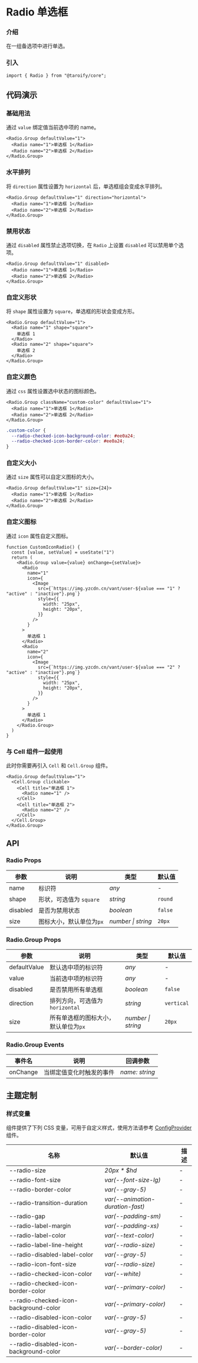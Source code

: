 # Radio 单选框

### 介绍

在一组备选项中进行单选。

### 引入

```tsx
import { Radio } from "@taroify/core";
```

## 代码演示

### 基础用法

通过 `value` 绑定值当前选中项的 name。

```tsx
<Radio.Group defaultValue="1">
  <Radio name="1">单选框 1</Radio>
  <Radio name="2">单选框 2</Radio>
</Radio.Group>
```

### 水平排列

将 `direction` 属性设置为 `horizontal` 后，单选框组会变成水平排列。

```tsx
<Radio.Group defaultValue="1" direction="horizontal">
  <Radio name="1">单选框 1</Radio>
  <Radio name="2">单选框 2</Radio>
</Radio.Group>
```

### 禁用状态

通过 `disabled` 属性禁止选项切换，在 `Radio` 上设置 `disabled` 可以禁用单个选项。

```tsx
<Radio.Group defaultValue="1" disabled>
  <Radio name="1">单选框 1</Radio>
  <Radio name="2">单选框 2</Radio>
</Radio.Group>
```

### 自定义形状

将 `shape` 属性设置为 `square`，单选框的形状会变成方形。

```tsx
<Radio.Group defaultValue="1">
  <Radio name="1" shape="square">
    单选框 1
  </Radio>
  <Radio name="2" shape="square">
    单选框 2
  </Radio>
</Radio.Group>
```

### 自定义颜色

通过 `css` 属性设置选中状态的图标颜色。

```tsx
<Radio.Group className="custom-color" defaultValue="1">
  <Radio name="1">单选框 1</Radio>
  <Radio name="2">单选框 2</Radio>
</Radio.Group>
```

```scss
.custom-color {
  --radio-checked-icon-background-color: #ee0a24;
  --radio-checked-icon-border-color: #ee0a24;
}
```

### 自定义大小

通过 `size` 属性可以自定义图标的大小。

```tsx
<Radio.Group defaultValue="1" size={24}>
  <Radio name="1">单选框 1</Radio>
  <Radio name="2">单选框 2</Radio>
</Radio.Group>
```

### 自定义图标

通过 `icon` 属性自定义图标。

```tsx
function CustomIconRadio() {
  const [value, setValue] = useState("1")
  return (
    <Radio.Group value={value} onChange={setValue}>
      <Radio
        name="1"
        icon={
          <Image
            src={`https://img.yzcdn.cn/vant/user-${value === "1" ? "active" : "inactive"}.png`}
            style={{
              width: "25px",
              height: "20px",
            }}
          />
        }
      >
        单选框 1
      </Radio>
      <Radio
        name="2"
        icon={
          <Image
            src={`https://img.yzcdn.cn/vant/user-${value === "2" ? "active" : "inactive"}.png`}
            style={{
              width: "25px",
              height: "20px",
            }}
          />
        }
      >
        单选框 1
      </Radio>
    </Radio.Group>
  )
}
```

### 与 Cell 组件一起使用

此时你需要再引入 `Cell` 和 `Cell.Group` 组件。

```tsx
<Radio.Group defaultValue="1">
  <Cell.Group clickable>
    <Cell title="单选框 1">
      <Radio name="1" />
    </Cell>
    <Cell title="单选框 2">
      <Radio name="2" />
    </Cell>
  </Cell.Group>
</Radio.Group>
```

## API

### Radio Props

| 参数           | 说明                      | 类型               | 默认值    |
| -------------- | ------------------------- | ------------------ | --------- |
| name           | 标识符                    | _any_              | -         |
| shape          | 形状，可选值为 `square`   | _string_           | `round`   |
| disabled       | 是否为禁用状态            | _boolean_          | `false`   |
| size           | 图标大小，默认单位为`px`  | _number \| string_ | `20px`    |

### Radio.Group Props

| 参数 | 说明 | 类型 | 默认值 |
| --- | --- | --- | --- |
| defaultValue | 默认选中项的标识符 | _any_ | - |
| value | 当前选中项的标识符 | _any_ | - |
| disabled | 是否禁用所有单选框 | _boolean_ | `false` |
| direction | 排列方向，可选值为`horizontal` | _string_ | `vertical` |
| size | 所有单选框的图标大小，默认单位为`px` | _number \| string_ | `20px` |

### Radio.Group Events

| 事件名 | 说明                     | 回调参数       |
| ------ | ------------------------ | -------------- |
| onChange | 当绑定值变化时触发的事件 | _name: string_ |

## 主题定制

### 样式变量

组件提供了下列 CSS 变量，可用于自定义样式，使用方法请参考 [ConfigProvider](/components/config-provider/) 组件。

| 名称                                     | 默认值                              | 描述  |
|----------------------------------------|----------------------------------|-----|
| --radio-size                           | _20px * $hd_                     | -   |
| --radio-font-size                      | _var(--font-size-lg)_            | -   |
| --radio-border-color                   | _var(--gray-5)_                  | -   |
| --radio-transition-duration            | _var(--animation-duration-fast)_ | -   |
| --radio-gap                            | _var(--padding-sm)_              | -   |
| --radio-label-margin                   | _var(--padding-xs)_              | -   |
| --radio-label-color                    | _var(--text-color)_              | -   |
| --radio-label-line-height              | _var(--radio-size)_              | -   |
| --radio-disabled-label-color           | _var(--gray-5)_                  | -   |
| --radio-icon-font-size                 | _var(--radio-size)_              | -   |
| --radio-checked-icon-color             | _var(--white)_                   | -   |
| --radio-checked-icon-border-color      | _var(--primary-color)_           | -   |
| --radio-checked-icon-background-color  | _var(--primary-color)_           | -   |
| --radio-disabled-icon-color            | _var(--gray-5)_                  | -   |
| --radio-disabled-icon-border-color     | _var(--gray-5)_                  | -   |
| --radio-disabled-icon-background-color | _var(--border-color)_            | -   |
